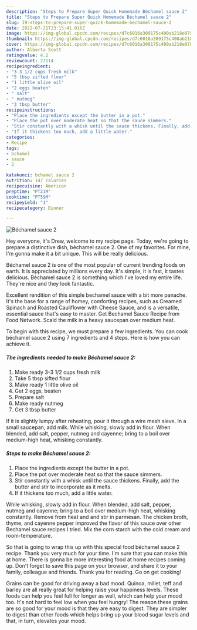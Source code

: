 ```yaml
---
description: "Steps to Prepare Super Quick Homemade Béchamel sauce 2"
title: "Steps to Prepare Super Quick Homemade Béchamel sauce 2"
slug: 19-steps-to-prepare-super-quick-homemade-bechamel-sauce-2
date: 2022-07-21T23:15:41.016Z
image: https://img-global.cpcdn.com/recipes/d7c6016a309175c400ab218e079b0dd9/751x532cq70/bechamel-sauce-2-recipe-main-photo.jpg
thumbnail: https://img-global.cpcdn.com/recipes/d7c6016a309175c400ab218e079b0dd9/751x532cq70/bechamel-sauce-2-recipe-main-photo.jpg
cover: https://img-global.cpcdn.com/recipes/d7c6016a309175c400ab218e079b0dd9/751x532cq70/bechamel-sauce-2-recipe-main-photo.jpg
author: Alberta Scott
ratingvalue: 4.2
reviewcount: 27114
recipeingredient:
- "3-3 1/2 cups fresh milk"
- "5 tbsp sifted flour"
- "1 little olive oil"
- "2 eggs beaten"
- " salt"
- " nutmeg"
- "3 tbsp butter"
recipeinstructions:
- "Place the ingredients except the butter in a pot."
- "Place the pot over moderate heat so that the sauce simmers."
- "Stir constantly with a whisk until the sauce thickens. Finally, add the butter and stir to incorporate as it melts."
- "If it thickens too much, add a little water."
categories:
- Recipe
tags:
- bchamel
- sauce
- 2

katakunci: bchamel sauce 2 
nutrition: 147 calories
recipecuisine: American
preptime: "PT21M"
cooktime: "PT59M"
recipeyield: "1"
recipecategory: Dinner

---
```



![Béchamel sauce 2](https://img-global.cpcdn.com/recipes/d7c6016a309175c400ab218e079b0dd9/751x532cq70/bechamel-sauce-2-recipe-main-photo.jpg)

Hey everyone, it's Drew, welcome to my recipe page. Today, we're going to prepare a distinctive dish, béchamel sauce 2. One of my favorites. For mine, I'm gonna make it a bit unique. This will be really delicious.

Béchamel sauce 2 is one of the most popular of current trending foods on earth. It is appreciated by millions every day. It's simple, it is fast, it tastes delicious. Béchamel sauce 2 is something which I've loved my entire life. They're nice and they look fantastic.

Excellent rendition of this simple bechamel sauce with a bit more panache. It&#39;s the base for a range of homey, comforting recipes, such as Creamed Spinach and Roasted Cauliflower with Cheese Sauce, and is a versatile, essential sauce that&#39;s easy to master. Get Bechamel Sauce Recipe from Food Network. Scald the milk in a heavy saucepan over medium heat.


To begin with this recipe, we must prepare a few ingredients. You can cook béchamel sauce 2 using 7 ingredients and 4 steps. Here is how you can achieve it.

<!--inarticleads1-->

##### The ingredients needed to make Béchamel sauce 2:

1. Make ready 3-3 1/2 cups fresh milk
1. Take 5 tbsp sifted flour
1. Make ready 1 little olive oil
1. Get 2 eggs, beaten
1. Prepare  salt
1. Make ready  nutmeg
1. Get 3 tbsp butter


If it is slightly lumpy after reheating, pour it through a wire mesh sieve. In a small saucepan, add milk. While whisking, slowly add in flour. When blended, add salt, pepper, nutmeg and cayenne; bring to a boil over medium-high heat, whisking constantly. 

<!--inarticleads2-->

##### Steps to make Béchamel sauce 2:

1. Place the ingredients except the butter in a pot.
1. Place the pot over moderate heat so that the sauce simmers.
1. Stir constantly with a whisk until the sauce thickens. Finally, add the butter and stir to incorporate as it melts.
1. If it thickens too much, add a little water.


While whisking, slowly add in flour. When blended, add salt, pepper, nutmeg and cayenne; bring to a boil over medium-high heat, whisking constantly. Remove from heat and and stir in parmesan. The chicken broth, thyme, and cayenne pepper improved the flavor of this sauce over other Bechamel sauce recipes I tried. Mix the corn starch with the cold cream and room-temperature. 

So that is going to wrap this up with this special food béchamel sauce 2 recipe. Thank you very much for your time. I'm sure that you can make this at home. There is gonna be more interesting food at home recipes coming up. Don't forget to save this page on your browser, and share it to your family, colleague and friends. Thank you for reading. Go on get cooking!

Grains can be good for driving away a bad mood. Quinoa, millet, teff and barley are all really great for helping raise your happiness levels. These foods can help you feel full for longer as well, which can help your mood too. It's not hard to feel low when you feel hungry! The reason these grains are so good for your mood is that they are easy to digest. They are simpler to digest than other foods which helps bring up your blood sugar levels and that, in turn, elevates your mood.
